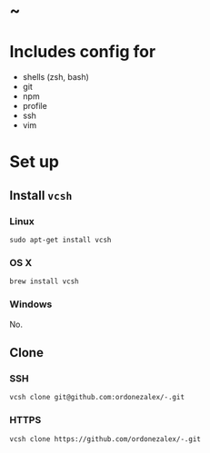 # ~

# Includes config for

* shells (zsh, bash)
* git
* npm
* profile
* ssh
* vim

# Set up

## Install `vcsh`

### Linux

```
sudo apt-get install vcsh
```

### OS X

```
brew install vcsh
```

### Windows

No.

## Clone

### SSH

```
vcsh clone git@github.com:ordonezalex/-.git
```

### HTTPS

```
vcsh clone https://github.com/ordonezalex/-.git
```
